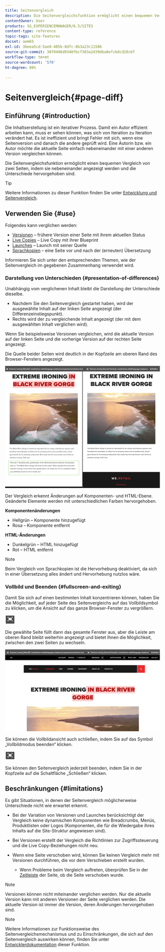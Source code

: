 ```yaml
---
title: Seitenvergleich
description: Die Seitenvergleichsfunktion ermöglicht einen bequemen Vergleich von zwei Seiten, indem sie nebeneinander angezeigt werden und die Unterschiede hervorgehoben sind.
contentOwner: User
products: SG_EXPERIENCEMANAGER/6.5/SITES
content-type: reference
topic-tags: site-features
docset: aem65
exl-id: 3beea5cd-5ae0-485b-8dfc-8b3a23c11586
source-git-commit: 38f0496d9340fbcf383a2d39dba8efcbdcd20c6f
workflow-type: tm+mt
source-wordcount: '570'
ht-degree: 86%

---
```


# Seitenvergleich{#page-diff}

## Einführung {#introduction}

Die Inhaltserstellung ist ein iterativer Prozess. Damit ein Autor effizient arbeiten kann, muss er sehen können, was sich von Iteration zu Iteration verändert hat. Es ist ineffizient und bringt Fehler mit sich, wenn eine Seitenversion und danach die andere geprüft wird. Eine Autorin bzw. ein Autor möchte die aktuelle Seite einfach nebeneinander mit einer anderen Version vergleichen können.

Die Seitenvergleichsfunktion ermöglicht einen bequemen Vergleich von zwei Seiten, indem sie nebeneinander angezeigt werden und die Unterschiede hervorgehoben sind.

>[!TIP]
>
>Weitere Informationen zu dieser Funktion finden Sie unter [Entwicklung und Seitenvergleich](/help/sites-developing/pagediff.md#operation-details).

## Verwenden Sie {#use}

Folgendes kann verglichen werden:

* [Versionen](/help/sites-authoring/working-with-page-versions.md#comparing-a-version-with-current-page) – frühere Version einer Seite mit ihrem aktuellen Status
* [Live Copies](/help/sites-administering/msm-livecopy.md#comparing-a-live-copy-page-with-a-blueprint-page) – Live Copy mit ihrer Blueprint
* [Launches](/help/sites-authoring/launches-editing.md#comparing-a-launch-page-to-its-source-page) – Launch mit seiner Quelle
* [Sprachkopien](/help/sites-administering/tc-manage.md#comparing-language-copies) – eine Seite vor und nach der (erneuten) Übersetzung

Informieren Sie sich unter den entsprechenden Themen, wie der Seitenvergleich im gegebenen Zusammenhang verwendet wird.

### Darstellung von Unterschieden {#presentation-of-differences}

Unabhängig vom verglichenen Inhalt bleibt die Darstellung der Unterschiede dieselbe.

* Nachdem Sie den Seitenvergleich gestartet haben, wird der ausgewählte Inhalt auf der linken Seite angezeigt (der Differenzeinstiegspunkt).
* Rechts wird der zu vergleichende Inhalt angezeigt (der mit dem ausgewählten Inhalt verglichen wird).

Wenn Sie beispielsweise Versionen vergleichen, wird die aktuelle Version auf der linken Seite und die vorherige Version auf der rechten Seite angezeigt.

Die Quelle beider Seiten wird deutlich in der Kopfzeile am oberen Rand des Browser-Fensters angezeigt.

![In der Kopfzeile angezeigte Quelle](assets/chlimage_1-109.png)

Der Vergleich erkennt Änderungen auf Komponenten- und HTML-Ebene. Geänderte Elemente werden mit unterschiedlichen Farben hervorgehoben.

**Komponentenänderungen**

* Hellgrün – Komponente hinzugefügt
* Rosa – Komponente entfernt

**HTML-Änderungen**

* Dunkelgrün – HTML hinzugefügt
* Rot – HTML entfernt

>[!NOTE]
>
>Beim Vergleich von Sprachkopien ist die Hervorhebung deaktiviert, da sich in einer Übersetzung alles ändert und Hervorhebung nutzlos wäre.

### Vollbild und Beenden {#fullscreen-and-exiting}

Damit Sie sich auf einen bestimmten Inhalt konzentrieren können, haben Sie die Möglichkeit, auf jeder Seite des Seitenvergleichs auf das Vollbildsymbol zu klicken, um die Ansicht auf das ganze Browser-Fenster zu vergrößern.

![Vollbildmodussymbol](do-not-localize/chlimage_1-18.png)

Die gewählte Seite füllt dann das gesamte Fenster aus, aber die Leiste am oberen Rand bleibt weiterhin angezeigt und bietet Ihnen die Möglichkeit, zwischen den zwei Seiten zu wechseln.

![Mit der oberen Leiste können Sie zwischen Seiten wechseln](assets/chlimage_1-110.png)

Sie können die Vollbildansicht auch schließen, indem Sie auf das Symbol „Vollbildmodus beenden“ klicken.

![Vollbild schließen](do-not-localize/chlimage_1-19.png)

Sie können den Seitenvergleich jederzeit beenden, indem Sie in der Kopfzeile auf die Schaltfläche „Schließen“ klicken.

## Beschränkungen {#limitations}

Es gibt Situationen, in denen der Seitenvergleich möglicherweise Unterschiede nicht wie erwartet erkennt.

* Bei der Variation von Versionen und Launches berücksichtigt der Vergleich keine dynamischen Komponenten wie Breadcrumbs, Menüs, Produktlisten oder Logos (Komponenten, die für die Wiedergabe ihres Inhalts auf die Site-Struktur angewiesen sind).
* Bei Versionen erstellt der Vergleich die Richtlinien zur Zugriffssteuerung und die Live Copy-Beziehungen nicht neu.
* Wenn eine Seite verschoben wird, können Sie keinen Vergleich mehr mit Versionen durchführen, die vor dem Verschieben erstellt wurden.

   * Wenn Probleme beim Vergleich auftreten, überprüfen Sie in der [Zeitleiste](/help/sites-authoring/basic-handling.md#timeline) der Seite, ob die Seite verschoben wurde.

>[!NOTE]
>
>Versionen können nicht miteinander verglichen werden. Nur die aktuelle Version kann mit anderen Versionen der Seite verglichen werden. Die aktuelle Version ist immer die Version, deren Änderungen hervorgehoben sind.

>[!NOTE]
>
>Weitere Informationen zur Funktionsweise des Seitenvergleichsmechanismus und zu Einschränkungen, die sich auf den Seitenvergleich auswirken können, finden Sie unter [Entwicklerdokumentation](/help/sites-developing/pagediff.md) dieser Funktion.
